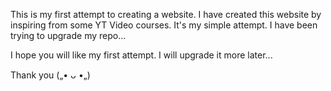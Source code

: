 
 This is my first attempt to creating a website. I have created this website by inspiring from some YT Video courses.
 It's my simple attempt. I have been trying to upgrade my repo...

 I hope you will like my first attempt. I will upgrade it more later...

 Thank you („• ᴗ •„)
